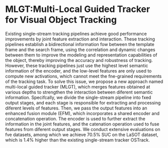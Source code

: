 # MLGT:Multi-Local Guided Tracker for Visual Object Tracking



Existing single-stream tracking pipelines achieve good performance improvements by joint feature extraction and interaction. These tracking pipelines establish a bidirectional information fow between the template frame and the search frame, using the correlation and dynamic changes between them to improve the modeling and representation capabilities of the object, thereby improving the accuracy and robustness of tracking. However, these tracking pipelines just use the highest level semantic information of the encoder, and the low-level features are only used to compute new activations, which cannot meet the fne-grained requirements of the tracking task. To solve this issue, we propose a new approach named multi-local guided tracker (MLGT), which merges features obtained at various depths to strengthen the interaction between diferent semantic information. Specifcally, we divide the single-stream pipeline into fxed output stages, and each stage is responsible for extracting and processing diferent levels of features. Then, we pass the output features into an enhanced fusion module (EFM), which incorporates a shared encoder and concatenation operation. The encoder is used to further extract the information in the joint features, and the catenation operation used to fuse features from diferent output stages. We conduct extensive evaluations on fve datasets, among which we achieve 70.5% SUC on the LaSOT dataset, which is 1.4% higher than the existing single-stream tracker OSTrack.